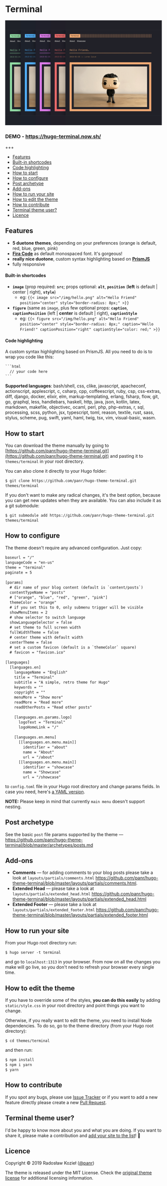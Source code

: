 # Terminal

![Terminal](https://github.com/panr/hugo-theme-terminal/blob/master/images/screenshot.png?raw=true)

### DEMO - https://hugo-terminal.now.sh/

+++

- [Features](#features)
- [Built-in shortcodes](#built-in-shortcodes)
- [Code highlighting](#code-highlighting)
- [How to start](#how-to-start)
- [How to configure](#how-to-configure)
- [Post archetype](#post-archetype)
- [Add-ons](#add-ons)
- [How to run your site](#how-to-run-your-site)
- [How to edit the theme](#how-to-edit-the-theme)
- [How to contribute](#how-to-contribute)
- [Terminal theme user?](#terminal-theme-user)
- [Licence](#licence)

## Features

- **5 duetone themes**, depending on your preferences (orange is default, red, blue, green, pink)
- [**Fira Code**](https://github.com/tonsky/FiraCode) as default monospaced font. It's gorgeous!
- **really nice duotone**, custom syntax highlighting based on [**PrismJS**](https://prismjs.com)
- fully responsive

#### Built-in shortcodes

- **`image`** (prop required: **`src`**; props optional: **`alt`**, **`position`** (**left** is default | center | right), **`style`**)
  - eg: `{{< image src="/img/hello.png" alt="Hello Friend" position="center" style="border-radius: 8px;" >}}`
- **`figure`** (same as `image`, plus few optional props: **`caption`**, **`captionPosition`** (left | **center** is default | right), **`captionStyle`**
  - eg: `{{< figure src="/img/hello.png" alt="Hello Friend" position="center" style="border-radius: 8px;" caption="Hello Friend!" captionPosition="right" captionStyle="color: red;" >}}`

#### Code highlighting

A custom syntax highlighting based on PrismJS. All you need to do is to wrap you code like this:

````
```html
  // your code here
```
````

**Supported languages**: bash/shell, css, clike, javascript, apacheconf, actionscript, applescript, c, csharp, cpp, coffeescript, ruby, csp, css-extras, diff, django, docker, elixir, elm, markup-templating, erlang, fsharp, flow, git, go, graphql, less, handlebars, haskell, http, java, json, kotlin, latex, markdown, makefile, objectivec, ocaml, perl, php, php-extras, r, sql, processing, scss, python, jsx, typescript, toml, reason, textile, rust, sass, stylus, scheme, pug, swift, yaml, haml, twig, tsx, vim, visual-basic, wasm.

## How to start

You can download the theme manually by going to [https://github.com/panr/hugo-theme-terminal.git](https://github.com/panr/hugo-theme-terminal.git) and pasting it to `themes/terminal` in your root directory.

You can also clone it directly to your Hugo folder:

```
$ git clone https://github.com/panr/hugo-theme-terminal.git themes/terminal
```

If you don't want to make any radical changes, it's the best option, because you can get new updates when they are available. You can also include it as a git submodule:

```
$ git submodule add https://github.com/panr/hugo-theme-terminal.git themes/terminal
```

## How to configure

The theme doesn't require any advanced configuration. Just copy:

```
baseurl = "/"
languageCode = "en-us"
theme = "terminal"
paginate = 5

[params]
  # dir name of your blog content (default is `content/posts`)
  contentTypeName = "posts"
  # ["orange", "blue", "red", "green", "pink"]
  themeColor = "orange"
  # if you set this to 0, only submenu trigger will be visible
  showMenuItems = 2
  # show selector to switch language
  showLanguageSelector = false
  # set theme to full screen width
  fullWidthTheme = false
  # center theme with default width
  centerTheme = false
  # set a custom favicon (default is a `themeColor` square)
  # favicon = "favicon.ico"

[languages]
  [languages.en]
    languageName = "English"
    title = "Terminal"
    subtitle = "A simple, retro theme for Hugo"
    keywords = ""
    copyright = ""
    menuMore = "Show more"
    readMore = "Read more"
    readOtherPosts = "Read other posts"

    [languages.en.params.logo]
      logoText = "Terminal"
      logoHomeLink = "/"

    [languages.en.menu]
      [[languages.en.menu.main]]
        identifier = "about"
        name = "About"
        url = "/about"
      [[languages.en.menu.main]]
        identifier = "showcase"
        name = "Showcase"
        url = "/showcase"
```

to `config.toml` file in your Hugo root directory and change params fields. In case you need, here's [a YAML version](https://gist.github.com/panr/9eeea6f595c257febdadc11763e3a6d1).

**NOTE:** Please keep in mind that currently `main menu` doesn't support nesting.

## Post archetype

See the basic `post` file params supported by the theme — https://github.com/panr/hugo-theme-terminal/blob/master/archetypes/posts.md

## Add-ons

- **Comments** — for adding comments to your blog posts please take a look at `layouts/partials/comments.html` https://github.com/panr/hugo-theme-terminal/blob/master/layouts/partials/comments.html.
- **Extended Head** — please take a look at `layouts/partials/extended_head.html` https://github.com/panr/hugo-theme-terminal/blob/master/layouts/partials/extended_head.html
- **Extended Footer** — please take a look at `layouts/partials/extended_footer.html` https://github.com/panr/hugo-theme-terminal/blob/master/layouts/partials/extended_footer.html

## How to run your site

From your Hugo root directory run:

```
$ hugo server -t terminal
```

and go to `localhost:1313` in your browser. From now on all the changes you make will go live, so you don't need to refresh your browser every single time.

## How to edit the theme

If you have to override some of the styles, **you can do this easily** by adding `static/style.css` in your root directory and point things you want to change.

Otherwise, if you really want to edit the theme, you need to install Node dependencies. To do so, go to the theme directory (from your Hugo root directory):

```
$ cd themes/terminal
```

and then run:

```
$ npm install
$ npm i yarn
$ yarn
```

## How to contribute

If you spot any bugs, please use [Issue Tracker](https://github.com/panr/hugo-theme-terminal/issues) or if you want to add a new feature directly please create a new [Pull Request](https://github.com/panr/hugo-theme-terminal/pulls).

## Terminal theme user?

I'd be happy to know more about you and what you are doing. If you want to share it, please make a contribution and [add your site to the list](https://github.com/panr/hugo-theme-terminal/blob/master/USERS.md)! 🤗

## Licence

Copyright © 2019 Radosław Kozieł ([@panr](https://twitter.com/panr))

The theme is released under the MIT License. Check the [original theme license](https://github.com/panr/hugo-theme-terminal/blob/master/LICENSE.md) for additional licensing information.
